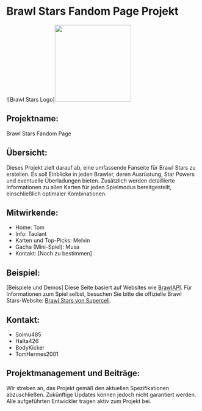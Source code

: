 # Brawl Stars Fandom Page Projekt
![Brawl Stars Logo]<img src="https://m.media-amazon.com/images/M/MV5BYWRmZWQzOGYtZWEyYS00NjgwLWIwZjAtNDRkNDQzOWU1NDI3XkEyXkFqcGdeQXVyNTgyNTA4MjM@._V1_FMjpg_UX1000_.jpg" width="200" height="200">

## Projektname:
Brawl Stars Fandom Page

## Übersicht:
Dieses Projekt zielt darauf ab, eine umfassende Fanseite für Brawl Stars zu erstellen. Es soll Einblicke in jeden Brawler, deren Ausrüstung, Star Powers und eventuelle Überladungen bieten. Zusätzlich werden detaillierte Informationen zu allen Karten für jeden Spielmodus bereitgestellt, einschließlich optimaler Kombinationen. 

## Mitwirkende:
- Home: Tom
- Info: Taulant
- Karten und Top-Picks: Melvin
- Gacha (Mini-Spiel): Musa
- Kontakt: [Noch zu bestimmen]

## Beispiel:
[Beispiele und Demos]
Diese Seite basiert auf Websites wie [BrawlAPI](https://brawlapi.com/#/). 
Für Informationen zum Spiel selbst, besuchen Sie bitte die offizielle Brawl Stars-Website: [Brawl Stars von Supercell](https://supercell.com/en/games/brawlstars/).

## Kontakt:
- Solmu485
- Halta426
- BodyKicker
- TomHermes2001

## Projektmanagement und Beiträge:
Wir streben an, das Projekt gemäß den aktuellen Spezifikationen abzuschließen. 
Zukünftige Updates können jedoch nicht garantiert werden. Alle aufgeführten Entwickler tragen aktiv zum Projekt bei.


